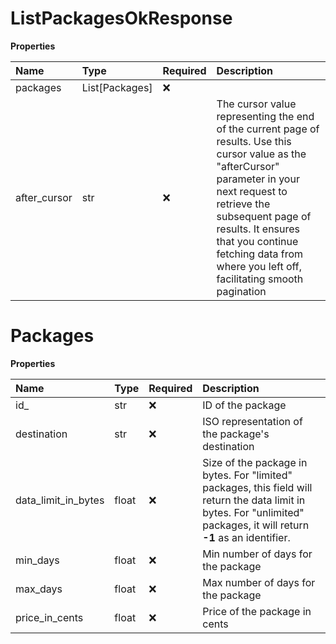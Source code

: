 # ListPackagesOkResponse

**Properties**

| Name         | Type           | Required | Description                                                                                                                                                                                                                                                                                    |
| :----------- | :------------- | :------- | :--------------------------------------------------------------------------------------------------------------------------------------------------------------------------------------------------------------------------------------------------------------------------------------------- |
| packages     | List[Packages] | ❌       |                                                                                                                                                                                                                                                                                                |
| after_cursor | str            | ❌       | The cursor value representing the end of the current page of results. Use this cursor value as the "afterCursor" parameter in your next request to retrieve the subsequent page of results. It ensures that you continue fetching data from where you left off, facilitating smooth pagination |

# Packages

**Properties**

| Name                | Type  | Required | Description                                                                                                                                                             |
| :------------------ | :---- | :------- | :---------------------------------------------------------------------------------------------------------------------------------------------------------------------- |
| id\_                | str   | ❌       | ID of the package                                                                                                                                                       |
| destination         | str   | ❌       | ISO representation of the package's destination                                                                                                                         |
| data_limit_in_bytes | float | ❌       | Size of the package in bytes. For "limited" packages, this field will return the data limit in bytes. For "unlimited" packages, it will return **-1** as an identifier. |
| min_days            | float | ❌       | Min number of days for the package                                                                                                                                      |
| max_days            | float | ❌       | Max number of days for the package                                                                                                                                      |
| price_in_cents      | float | ❌       | Price of the package in cents                                                                                                                                           |
